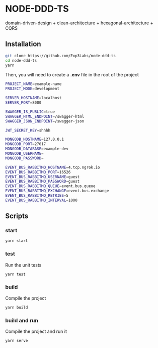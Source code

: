 # NODE-DDD-TS

domain-driven-design + clean-architecture + hexagonal-architecture + CQRS

## Installation

```bash
git clone https://github.com/Exp3Labs/node-ddd-ts
cd node-ddd-ts
yarn
```

Then, you will need to create a **.env** file in the root of the project

```bash
PROJECT_NAME=example-name
PROJECT_MODE=development

SERVER_HOSTNAME=localhost
SERVER_PORT=8000

SWAGGER_IS_PUBLIC=true
SWAGGER_HTML_ENDPOINT=/swagger-html
SWAGGER_JSON_ENDPOINT=/swagger-json

JWT_SECRET_KEY=shhhh

MONGODB_HOSTNAME=127.0.0.1
MONGODB_PORT=27017
MONGODB_DATABASE=example-dev
MONGODB_USERNAME=
MONGODB_PASSWORD=

EVENT_BUS_RABBITMQ_HOSTNAME=4.tcp.ngrok.io
EVENT_BUS_RABBITMQ_PORT=16526
EVENT_BUS_RABBITMQ_USERNAME=guest
EVENT_BUS_RABBITMQ_PASSWORD=guest
EVENT_BUS_RABBITMQ_QUEUE=event.bus.queue
EVENT_BUS_RABBITMQ_EXCHANGE=event.bus.exchange
EVENT_BUS_RABBITMQ_RETRIES=5
EVENT_BUS_RABBITMQ_INTERVAL=1000
```

## Scripts

### start

```bash
yarn start
```

### test

Run the unit tests

```bash
yarn test
```

### build

Compile the project

```bash
yarn build
```

### build and run

Compile the project and run it

```bash
yarn serve
```
